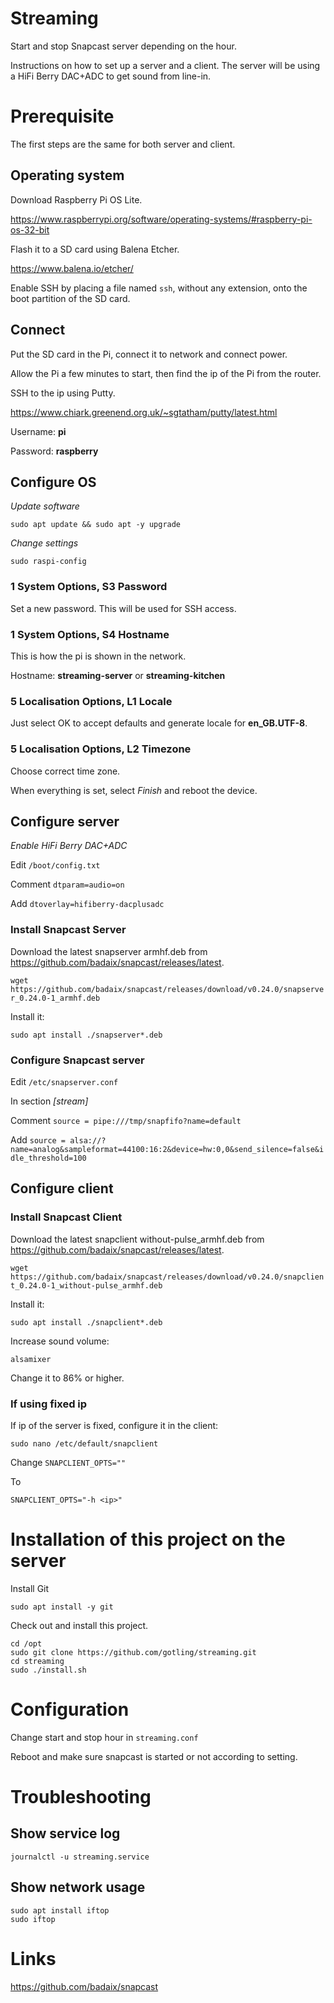 # Streaming
Start and stop Snapcast server depending on the hour.

Instructions on how to set up a server and a client.
The server will be using a HiFi Berry DAC+ADC to get sound from line-in.

# Prerequisite

The first steps are the same for both server and client.

## Operating system

Download Raspberry Pi OS Lite.

https://www.raspberrypi.org/software/operating-systems/#raspberry-pi-os-32-bit

Flash it to a SD card using Balena Etcher.

https://www.balena.io/etcher/

Enable SSH by placing a file named `ssh`, without any extension, onto the boot partition of the SD card.

## Connect

Put the SD card in the Pi, connect it to network and connect power.

Allow the Pi a few minutes to start, then find the ip of the Pi from the router.

SSH to the ip using Putty.

https://www.chiark.greenend.org.uk/~sgtatham/putty/latest.html

Username: **pi**

Password: **raspberry**

## Configure OS

*Update software*

`sudo apt update && sudo apt -y upgrade`

*Change settings*

`sudo raspi-config`

### 1 System Options, S3 Password

Set a new password. This will be used for SSH access.

### 1 System Options, S4 Hostname

This is how the pi is shown in the network.

Hostname: **streaming-server** or **streaming-kitchen**

### 5 Localisation Options, L1 Locale

Just select OK to accept defaults and generate locale for **en_GB.UTF-8**.

### 5 Localisation Options, L2 Timezone

Choose correct time zone.

When everything is set, select *Finish* and reboot the device.

## Configure server

*Enable HiFi Berry DAC+ADC*

Edit `/boot/config.txt`

Comment `dtparam=audio=on`

Add `dtoverlay=hifiberry-dacplusadc`

### Install Snapcast Server

Download the latest snapserver armhf.deb from https://github.com/badaix/snapcast/releases/latest.

`wget https://github.com/badaix/snapcast/releases/download/v0.24.0/snapserver_0.24.0-1_armhf.deb`

Install it:

`sudo apt install ./snapserver*.deb`

### Configure Snapcast server

Edit `/etc/snapserver.conf`

In section *[stream]*

Comment `source = pipe:///tmp/snapfifo?name=default`

Add `source = alsa://?name=analog&sampleformat=44100:16:2&device=hw:0,0&send_silence=false&idle_threshold=100`

## Configure client

### Install Snapcast Client

Download the latest snapclient without-pulse_armhf.deb from https://github.com/badaix/snapcast/releases/latest.

`wget https://github.com/badaix/snapcast/releases/download/v0.24.0/snapclient_0.24.0-1_without-pulse_armhf.deb`

Install it:

`sudo apt install ./snapclient*.deb`

Increase sound volume:

`alsamixer`

Change it to 86% or higher.

### If using fixed ip

If ip of the server is fixed, configure it in the client:

`sudo nano /etc/default/snapclient`

Change 
`SNAPCLIENT_OPTS=""`

To

`SNAPCLIENT_OPTS="-h <ip>"`

# Installation of this project on the server

Install Git

`sudo apt install -y git`

Check out and install this project.

```
cd /opt
sudo git clone https://github.com/gotling/streaming.git
cd streaming
sudo ./install.sh
```

# Configuration

Change start and stop hour in `streaming.conf`

Reboot and make sure snapcast is started or not according to setting.

# Troubleshooting

## Show service log

`journalctl -u streaming.service`

## Show network usage

```
sudo apt install iftop
sudo iftop
```

# Links

https://github.com/badaix/snapcast
